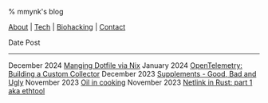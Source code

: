 % mmynk's blog

[About](about.html) |
[Tech](tech/index.html) |
[Biohacking](biohacking/index.html) |
[Contact](mailto:mohit@mmynk.com)

Date                            Post
-----------------               -----------------
December 2024                   [Manging Dotfile via Nix](nix.html)
January 2024                    [OpenTelemetry: Building a Custom Collector](tech/opentelemetry.html)
December 2023                   [Supplements - Good, Bad and Ugly](biohacking/supplements.html)
November 2023                   [Oil in cooking](biohacking/oil.html)
November 2023                   [Netlink in Rust: part 1 aka ethtool](tech/netlink.html)
